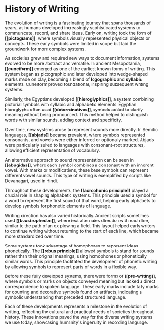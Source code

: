 
# History of Writing

The evolution of writing is a fascinating journey that spans thousands of years, as humans developed increasingly sophisticated systems 
to communicate, record, and share ideas. Early on, writing took the form of **[[pictograms]]**, where symbols visually represented physical 
objects or concepts. These early symbols were limited in scope but laid the groundwork for more complex systems.

As societies grew and required new ways to document information, systems evolved to be more abstract and versatile. 
In ancient Mesopotamia, **[[cuneiform]]** emerged as one of the earliest known forms of writing. This system began as pictographic 
and later developed into wedge-shaped marks made on clay, becoming a blend of **logographic** and **syllabic** elements. 
Cuneiform proved foundational, inspiring subsequent writing systems.

Similarly, the Egyptians developed **[[hieroglyphics]]**, a system combining pictorial symbols with syllabic and alphabetic elements. 
Egyptian hieroglyphs often used **[[determinatives]]**, symbols added to clarify meaning without being pronounced. This method 
helped to distinguish words with similar sounds, adding context and specificity.

Over time, new systems arose to represent sounds more directly. In Semitic languages, **[[abjads]]** became prevalent, 
where symbols represented consonants, and vowels were either inferred or optionally marked. Abjads were particularly suited to 
languages with consonant-root structures, allowing efficient representation of vocabulary. 

An alternative approach to sound representation can be seen in **[[abugidas]]**, where each symbol combines a consonant with an inherent vowel. 
With marks or modifications, these base symbols can represent different vowel sounds. This type of writing is exemplified by 
scripts like Devanagari, used in Hindi.

Throughout these developments, the **[[acrophonic principle]]** played a crucial role in shaping alphabetic systems. This principle used 
a symbol for a word to represent the first sound of that word, helping early alphabets to develop symbols for phonetic elements 
of language.

Writing direction has also varied historically. Ancient scripts sometimes used **[[boustrophedon]]**, where text alternates 
direction with each line, similar to the path of an ox plowing a field. This layout helped early writers to continue writing without 
returning to the start of each line, which became more standardized over time.

Some systems took advantage of homophones to represent ideas phonetically. The **[[rebus principle]]** allowed symbols to 
stand for sounds rather than their original meanings, using homophones or phonetically similar words. This principle facilitated 
the development of phonetic writing by allowing symbols to represent parts of words in a flexible way.

Before these fully developed systems, there were forms of **[[pre-writing]]**, where symbols or marks on objects conveyed 
meaning but lacked a direct correspondence to spoken language. These early marks include tally marks for counting and 
decorative symbols found on artifacts, indicating a symbolic understanding that preceded structured language.

Each of these developments represents a milestone in the evolution of writing, reflecting the cultural and practical needs 
of societies throughout history. These innovations paved the way for the diverse writing systems we use today, showcasing 
humanity's ingenuity in recording language.
